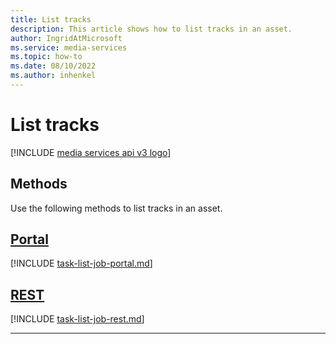 ```yaml
---
title: List tracks
description: This article shows how to list tracks in an asset.
author: IngridAtMicrosoft
ms.service: media-services
ms.topic: how-to
ms.date: 08/10/2022
ms.author: inhenkel
---
```


# List tracks

[!INCLUDE [media services api v3 logo](./includes/v3-hr.md)]

<!--[!INCLUDE [term-job.md](./includes/term-job.md)]-->

## Methods

Use the following methods to list tracks in an asset.

## [Portal](#tab/portal/)

[!INCLUDE [task-list-job-portal.md](includes/task-list-tracks-portal.md)]

## [REST](#tab/rest/)

[!INCLUDE [task-list-job-rest.md](includes/task-list-tracks-rest.md)]

---
